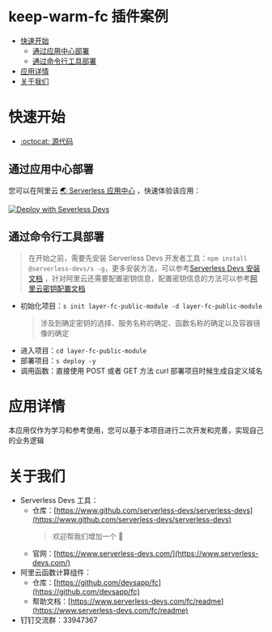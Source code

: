 # keep-warm-fc 插件案例

<toc>

- [快速开始](#快速开始)
    - [通过应用中心部署](#通过应用中心部署)
    - [通过命令行工具部署](#通过命令行工具部署)
- [应用详情](#应用详情)
- [关于我们](#关于我们)

</toc>

# 快速开始

- [:octocat: 源代码](https://github.com/devsapp/start-plugin/layer-fc-public-module/src)

## 通过应用中心部署

<appcenter>

您可以在阿里云 [:earth_asia: Serverless 应用中心](https://fcnext.console.aliyun.com/applications/create?template=layer-fc-public-module) ，快速体验该应用：   

[![Deploy with Severless Devs](https://img.alicdn.com/imgextra/i1/O1CN01w5RFbX1v45s8TIXPz_!!6000000006118-55-tps-95-28.svg)](https://fcnext.console.aliyun.com/applications/create?template=layer-fc-public-module) 

</appcenter>

## 通过命令行工具部署

> 在开始之前，需要先安装 Serverless Devs 开发者工具：`npm install @serverless-devs/s -g`，更多安装方法，可以参考[Serverless Devs 安装文档](https://www.serverless-devs.com/serverless-devs/install) ，针对阿里云还需要配置密钥信息，配置密钥信息的方法可以参考[阿里云密钥配置文档](https://www.serverless-devs.com/fc/config)

- 初始化项目：`s init layer-fc-public-module -d layer-fc-public-module`    
    > 涉及到确定密钥的选择、服务名称的确定、函数名称的确定以及容器镜像的确定    
- 进入项目：`cd layer-fc-public-module`
- 部署项目：`s deploy -y`
- 调用函数：直接使用 POST 或者 GET 方法 curl 部署项目时候生成自定义域名


# 应用详情

本应用仅作为学习和参考使用，您可以基于本项目进行二次开发和完善，实现自己的业务逻辑

# 关于我们

- Serverless Devs 工具：
    - 仓库：[https://www.github.com/serverless-devs/serverless-devs](https://www.github.com/serverless-devs/serverless-devs)    
      > 欢迎帮我们增加一个 :star2: 
    - 官网：[https://www.serverless-devs.com/](https://www.serverless-devs.com/)
- 阿里云函数计算组件：
    - 仓库：[https://github.com/devsapp/fc](https://github.com/devsapp/fc)
    - 帮助文档：[https://www.serverless-devs.com/fc/readme](https://www.serverless-devs.com/fc/readme)
- 钉钉交流群：33947367    